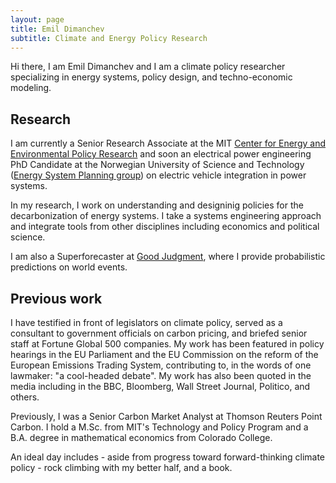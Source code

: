 ```yaml
---
layout: page
title: Emil Dimanchev
subtitle: Climate and Energy Policy Research
---
```


Hi there, I am Emil Dimanchev and I am a climate policy researcher specializing in energy systems, policy design, and techno-economic modeling.

## Research

I am currently a Senior Research Associate at the MIT [Center for Energy and Environmental Policy Research](http://ceepr.mit.edu) and soon an electrical power engineering PhD Candidate at the Norwegian University of Science and Technology ([Energy System Planning group](https://www.ntnu.edu/iel/research)) on electric vehicle integration in power systems. 

In my research, I work on understanding and designinig policies for the decarbonization of energy systems. I take a systems engineering approach and integrate tools from other disciplines including economics and political science.

I am also a Superforecaster at [Good Judgment](https://goodjudgment.com), where I provide probabilistic predictions on world events.

## Previous work

I have testified in front of legislators on climate policy, served as a consultant to government officials on carbon pricing, and briefed senior staff at Fortune Global 500 companies. My work has been featured in policy hearings in the EU Parliament and the EU Commission on the reform of the European Emissions Trading System, contributing to, in the words of one lawmaker: "a cool-headed debate". My work has also been quoted in the media including in the BBC, Bloomberg, Wall Street Journal, Politico, and others.

Previously, I was a Senior Carbon Market Analyst at Thomson Reuters Point Carbon. I hold a M.Sc. from MIT's Technology and Policy Program and a B.A. degree in mathematical economics from Colorado College.

An ideal day includes - aside from progress toward forward-thinking climate policy - rock climbing with my better half, and a book.

